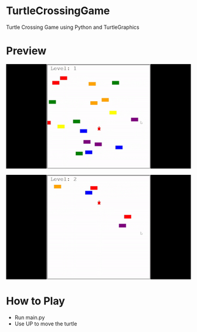 # TurtleCrossingGame
Turtle Crossing Game using Python and TurtleGraphics

# Preview
![Preview1](images/1.gif)

![Preview2](images/2.gif)

# How to Play
* Run main.py
* Use UP to move the turtle